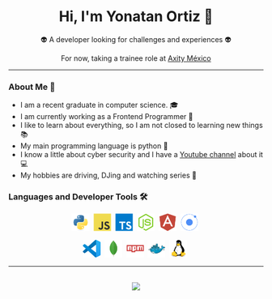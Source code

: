<h1 align="center">Hi, I'm Yonatan Ortiz 🤙 </h1>

<p align="center">👽 A developer looking for challenges and experiences 👽</p>
<p align="center">For now, taking a trainee role at <a href="https://axity.com" target="_blank">Axity México</a></p>

***

### About Me 🤖

- I am a recent graduate in computer science. 🎓
- I am currently working as a Frontend Programmer 💼
- I like to learn about everything, so I am not closed to learning new things 📚
- My main programming language is python 🐍
- I know a little about cyber security and I have a [Youtube channel](https://www.youtube.com/c/Kr4ken600) about it 💻
- My hobbies are driving, DJing and watching series 🎯

### Languages and Developer Tools 🛠️

<div align="center">
  <img src="https://raw.githubusercontent.com/devicons/devicon/master/icons/python/python-original.svg" alt="python" width="35" height="35"/>&nbsp;
  <img src="https://raw.githubusercontent.com/devicons/devicon/master/icons/javascript/javascript-original.svg" alt="javascript" width="35" height="35"/>&nbsp;
  <img src="https://raw.githubusercontent.com/devicons/devicon/master/icons/typescript/typescript-original.svg" alt="typescript" width="35" height="35"/>&nbsp;
  <img src="https://raw.githubusercontent.com/devicons/devicon/master/icons/nodejs/nodejs-plain.svg" alt="nodejs" width="35" height="35"/>&nbsp;
  <img src="https://raw.githubusercontent.com/devicons/devicon/master/icons/angularjs/angularjs-plain.svg" alt="angularjs" width="35" height="35"/>&nbsp;
  <img src="https://raw.githubusercontent.com/devicons/devicon/master/icons/ionic/ionic-original.svg" alt="ionic" width="35" height="35"/>&nbsp;

  <img src="https://raw.githubusercontent.com/devicons/devicon/master/icons/vscode/vscode-original.svg" alt="vsc" width="35" height="35"/>&nbsp;
  <img src="https://raw.githubusercontent.com/devicons/devicon/master/icons/mongodb/mongodb-original.svg" alt="mongodb" width="35" height="35"/>&nbsp;
  <img src="https://raw.githubusercontent.com/devicons/devicon/master/icons/npm/npm-original-wordmark.svg" alt="npm" width="35" height="35"/>&nbsp;
  <img src="https://raw.githubusercontent.com/devicons/devicon/master/icons/docker/docker-original.svg" alt="docker" width="35" height="35"/>&nbsp;
  <img src="https://raw.githubusercontent.com/devicons/devicon/master/icons/linux/linux-original.svg" alt="linux" width="35" height="35"/>&nbsp;
</div>

***

<br>

<div align="center">
<picture>
  <source
    srcset="https://github-readme-stats.vercel.app/api?username=kr4ken600&show_icons=true&theme=tokyonight"
    media="(prefers-color-scheme: dark)"
  />
  <source
    srcset="https://github-readme-stats.vercel.app/api?username=kr4ken600&show_icons=true"
    media="(prefers-color-scheme: light), (prefers-color-scheme: no-preference)"
  />
  <img src="https://github-readme-stats.vercel.app/api?username=kr4ken600&show_icons=true" />
</picture>
</div>
